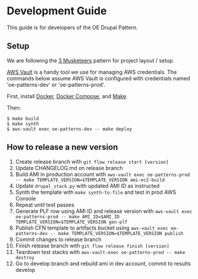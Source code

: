 
# Development Guide

This guide is for developers of the OE Drupal Pattern.

## Setup

We are following the [3 Musketeers](https://3musketeers.io/) pattern for project layout / setup.

[AWS Vault](https://github.com/99designs/aws-vault) is a handy tool we use for managing AWS credentials. The commands below assume AWS Vault is configured with credentials named 'oe-patterns-dev' or 'oe-patterns-prod'.

First, install [Docker](https://www.docker.com/), [Docker Compose](https://docs.docker.com/compose/), and [Make](https://www.gnu.org/software/make/).

Then:

    $ make build
    $ make synth
    $ aws-vault exec oe-patterns-dev -- make deploy

## How to release a new version

1. Create release branch with `git flow release start [version]`
1. Update CHANGELOG.md on release branch
1. Build AMI in production account with `aws-vault exec oe-patterns-prod -- make TEMPLATE_VERSION=$TEMPLATE_VERSION ami-ec2-build`
1. Update `drupal_stack.py` with updated AMI ID as instructed
1. Synth the template with `make synth-to-file` and test in prod AWS Console
1. Repeat until test passes
1. Generate PLF row using AMI ID and release version with `aws-vault exec oe-patterns-prod -- make AMI_ID=$AMI_ID TEMPLATE_VERSION=$TEMPLATE_VERSION gen-plf`
1. Publish CFN template to artifacts bucket using `aws-vault exec oe-patterns-dev -- make TEMPLATE_VERSION=$TEMPLATE_VERSION publish`
1. Commit changes to release branch
1. Finish release branch with `git flow release finish [version]`
1. Teardown test stacks with `aws-vault-exec oe-patterns-prod -- make destroy`
1. Go to develop branch and rebuild ami in dev account, commit to results develop
